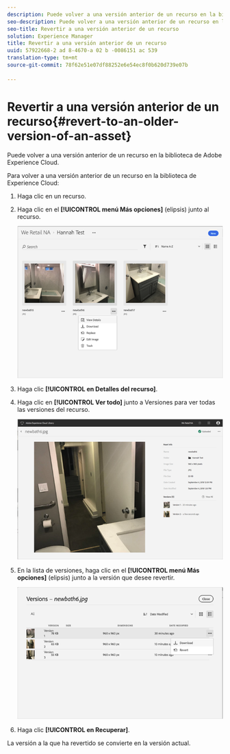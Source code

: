 ```yaml
---
description: Puede volver a una versión anterior de un recurso en la biblioteca de Adobe Experience Cloud.
seo-description: Puede volver a una versión anterior de un recurso en la biblioteca de Adobe Experience Cloud.
seo-title: Revertir a una versión anterior de un recurso
solution: Experience Manager
title: Revertir a una versión anterior de un recurso
uuid: 57922668-2 ad 8-4670-a 02 b -0086151 ac 539
translation-type: tm+mt
source-git-commit: 78f62e51e07df88252e6e54ec8f0b620d739e07b

---
```



# Revertir a una versión anterior de un recurso{#revert-to-an-older-version-of-an-asset}

Puede volver a una versión anterior de un recurso en la biblioteca de Adobe Experience Cloud.

Para volver a una versión anterior de un recurso en la biblioteca de Experience Cloud:

1. Haga clic en un recurso.
1. Haga clic en el **[!UICONTROL menú Más opciones]** (elipsis) junto al recurso.

   ![](assets/library_asset_options.png)

1. Haga clic **[!UICONTROL en Detalles del recurso]**.
1. Haga clic en **[!UICONTROL Ver todo]** junto a Versiones para ver todas las versiones del recurso.

   ![](assets/library_details_versions.png)

1. En la lista de versiones, haga clic en el **[!UICONTROL menú Más opciones]** (elipsis) junto a la versión que desee revertir.

   ![](assets/library_versions_download_revert.png)

1. Haga clic **[!UICONTROL en Recuperar]**.

La versión a la que ha revertido se convierte en la versión actual.
